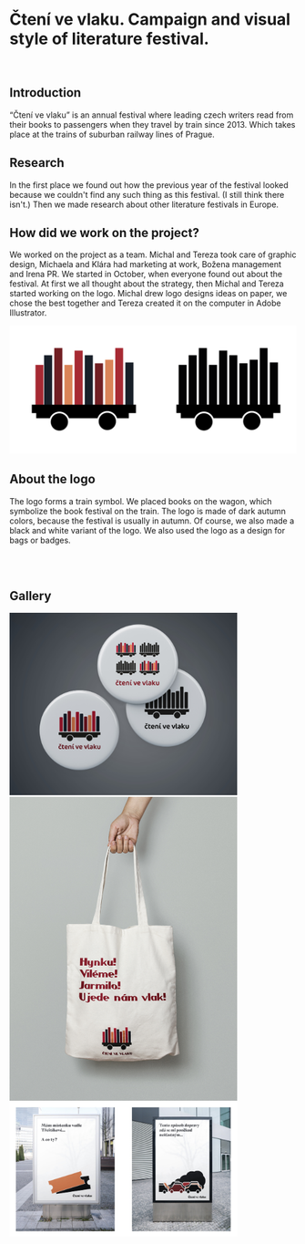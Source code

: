 # Čtení ve vlaku. Campaign and visual style of literature festival.
<br />

## Introduction

“Čtení ve vlaku” is an annual festival where leading czech writers read from their books to passengers when they travel by train since 2013. 
Which takes place at the trains of suburban railway lines of Prague.

## Research

In the first place we found out how the previous year of the festival looked because we couldn't find any such thing as this festival. (I still think there isn't.) 
Then we made research about other literature festivals in Europe. 

## How did we work on the project?

We worked on the project as a team. Michal and Tereza took care of graphic design, Michaela and Klára had marketing at work, Božena management and Irena PR.
We started in October, when everyone found out about the festival. At first we all thought about the strategy, then Michal and Tereza started working on the logo. 
Michal drew logo designs ideas on paper, we chose the best together and Tereza created it on the computer in Adobe Illustrator.

<img src="./images/logo-cteni2.png" alt="logo-cteni2.png" width="1000"/>

## About the logo

The logo forms a train symbol. We placed books on the wagon, which symbolize the book festival on the train. 
The logo is made of dark autumn colors, because the festival is usually in autumn. Of course, we also made a black and white variant of the logo. 
We also used the logo as a design for bags or badges.

<br/>
<br/>


## Gallery
<img src="./images/placky.jpg" alt="placky.jpg" width="400"/>
<img src="./images/TASKA_slogan1.jpg" alt="TASKA_slogan1.jpg" width="400"/>
<img src="./images/billboards.jpg" alt="billboards.jpg" width="400"/>


